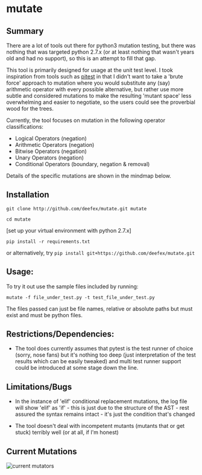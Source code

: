 # mutate

## Summary
There are a lot of tools out there for python3 mutation testing, but there was nothing that was targeted python 2.7.x (or at least nothing that wasn't years old and had no support), so this is an attempt to fill that gap.

This tool is primarily designed for usage at the unit test level. I took inspiration from tools such as [pitest](http://pitest.org/) in that I didn't want to take a 'brute force' approach to mutation where you would substitute any (say) arithmetic operator with every possible alternative, but rather use more subtle and considered mutations to make the resulting 'mutant space' less overwhelming and easier to negotiate, so the users could see the proverbial wood for the trees.

Currently, the tool focuses on mutation in the following operator classifications:

  - Logical Operators (negation)
  - Arithmetic Operators (negation)
  - Bitwise Operators (negation)
  - Unary Operators (negation)
  - Conditional Operators (boundary, negation & removal)
  
Details of the specific mutations are shown in the mindmap below.

## Installation
`git clone http://github.com/deefex/mutate.git mutate`

`cd mutate`

[set up your virtual environment with python 2.7.x]

`pip install -r requirements.txt`

or alternatively, try `pip install git+https://github.com/deefex/mutate.git`

## Usage:

To try it out use the sample files included by running:

`mutate -f file_under_test.py -t test_file_under_test.py`

The files passed can just be file names, relative or absolute paths but must exist and must be python files. 

## Restrictions/Dependencies:

* The tool does currently assumes that pytest is the test runner of choice (sorry, nose fans) but it's nothing too deep (just interpretation of the test results which can be easily tweaked) and multi test runner support could be introduced at some stage down the line.

## Limitations/Bugs

* In the instance of 'elif' conditional replacement mutations, the log file will show 'elif' as 'if' - this is just due to the structure of the AST - rest assured the syntax remains intact - it's just the condition that's changed

* The tool doesn't deal with incompetent mutants (mutants that or get stuck) terribly well (or at all, if I'm honest)

## Current Mutations
![current mutators](current_mutators.png)
